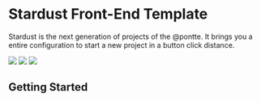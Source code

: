 # Stardust Front-End Template

Stardust is the next generation of projects of the @pontte. It brings you a entire configuration to start a new project in a button click distance.

![](https://github.com/pontte/template-front-end/workflows/promote-prod-stardust/badge.svg)
[![](https://img.shields.io/badge/%20%20%F0%9F%93%A6%F0%9F%9A%80-semantic--release-e10079.svg)](https://github.com/semantic-release/semantic-release)
[![](https://img.shields.io/badge/commitizen-friendly-brightgreen.svg)](http://commitizen.github.io/cz-cli/)

## Getting Started
